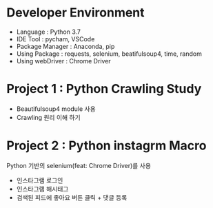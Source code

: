# Developer Environment
 * Language : Python 3.7
 * IDE Tool : pycham, VSCode
 * Package Manager : Anaconda, pip
 * Using Package : requests, selenium, beatifulsoup4, time, random
 * Using webDriver : Chrome Driver

# Project 1 : Python Crawling Study
  * Beautifulsoup4 module 사용
  * Crawling 원리 이해 하기

# Project 2 : Python instagrm Macro
Python 기반의  selenium(feat: Chrome Driver)를 사용
  * 인스타그램 로그인 
  * 인스타그램 해시태그 
  * 검색된 피드에 좋아요 버튼 클릭 + 댓글 등록
